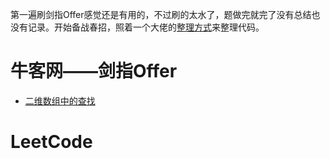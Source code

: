 第一遍刷剑指Offer感觉还是有用的，不过刷的太水了，题做完就完了没有总结也没有记录。开始备战春招，照着一个大佬的[整理方式](https://github.com/DmrfCoder/AlgorithmAndDataStructure)来整理代码。

# 牛客网——剑指Offer
   * [二维数组中的查找](/SwordToOffer/Doc/二维数组中的查找.md)
# LeetCode